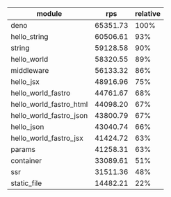 
| module                  | rps      | relative |
| ----------------------- | -------- | -------- |
| deno                    | 65351.73 | 100%     |
| hello_string            | 60506.61 | 93%      |
| string                  | 59128.58 | 90%      |
| hello_world             | 58320.55 | 89%      |
| middleware              | 56133.32 | 86%      |
| hello_jsx               | 48916.96 | 75%      |
| hello_world_fastro      | 44761.67 | 68%      |
| hello_world_fastro_html | 44098.20 | 67%      |
| hello_world_fastro_json | 43800.79 | 67%      |
| hello_json              | 43040.74 | 66%      |
| hello_world_fastro_jsx  | 41424.72 | 63%      |
| params                  | 41258.31 | 63%      |
| container               | 33089.61 | 51%      |
| ssr                     | 31511.36 | 48%      |
| static_file             | 14482.21 | 22%      |